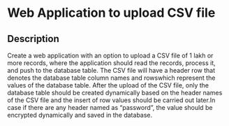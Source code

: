 # Web Application to upload CSV file


## Description

Create a web application with an option to upload a CSV file of 1 lakh or more records,
where the application should read the records, process it, and push to the database table.
The CSV file will have a header row that denotes the database table column names and rowswhich represent the values of the database table.
After the upload of the CSV file, only the database table should be created dynamically
based on the header names of the CSV file and the insert of row values should be carried
out later.In case if there are any header named as “password”, the value should be encrypted dynamically and saved in the database.
